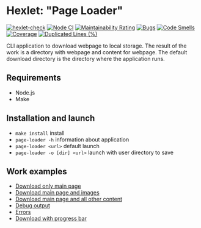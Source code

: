 
# Hexlet: "Page Loader"

[![hexlet-check](https://github.com/dead-duke/hexlet-javascript-3-page-loader/actions/workflows/hexlet-check.yml/badge.svg?branch=main)](https://github.com/dead-duke/hexlet-javascript-3-page-loader/actions/workflows/hexlet-check.yml)
[![Node CI](https://github.com/dead-duke/hexlet-javascript-3-page-loader/actions/workflows/nodejs.yml/badge.svg?branch=main)](https://github.com/dead-duke/hexlet-javascript-3-page-loader/actions/workflows/nodejs.yml)
[![Maintainability Rating](https://sonarcloud.io/api/project_badges/measure?project=dead-duke_hexlet-javascript-3-page-loader&metric=sqale_rating)](https://sonarcloud.io/summary/new_code?id=dead-duke_hexlet-javascript-3-page-loader)
[![Bugs](https://sonarcloud.io/api/project_badges/measure?project=dead-duke_hexlet-javascript-3-page-loader&metric=bugs)](https://sonarcloud.io/summary/new_code?id=dead-duke_hexlet-javascript-3-page-loader)
[![Code Smells](https://sonarcloud.io/api/project_badges/measure?project=dead-duke_hexlet-javascript-3-page-loader&metric=code_smells)](https://sonarcloud.io/summary/new_code?id=dead-duke_hexlet-javascript-3-page-loader)
[![Coverage](https://sonarcloud.io/api/project_badges/measure?project=dead-duke_hexlet-javascript-3-page-loader&metric=coverage)](https://sonarcloud.io/summary/new_code?id=dead-duke_hexlet-javascript-3-page-loader)
[![Duplicated Lines (%)](https://sonarcloud.io/api/project_badges/measure?project=dead-duke_hexlet-javascript-3-page-loader&metric=duplicated_lines_density)](https://sonarcloud.io/summary/new_code?id=dead-duke_hexlet-javascript-3-page-loader)

CLI application to download webpage to local storage. The result of the work is a directory with webpage and content for webpage. The default download directory is the directory where the application runs.

## Requirements

* Node.js
* Make

## Installation and launch

* `make install` install
* `page-loader -h` information about application
* `page-loader <url>` default launch
* `page-loader -o [dir] <url>` launch with user directory to save

## Work examples

* [Download only main page](https://asciinema.org/a/573421)
* [Download main page and images](https://asciinema.org/a/573430)
* [Download main page and all other content](https://asciinema.org/a/573431)
* [Debug output](https://asciinema.org/a/573432)
* [Errors](https://asciinema.org/a/573433)
* [Download with progress bar](https://asciinema.org/a/573434)
